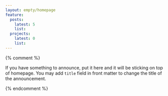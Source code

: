 ```yaml
---
layout: empty/homepage
feature:
  posts:
    latest: 5
    list:
  projects:
    latest: 0
    list:
---
```


{% comment %}

If you have something to announce, put it here and it will be sticking on top of homepage. You may add `title` field in front matter to change the title of the announcement.


{% endcomment %}
